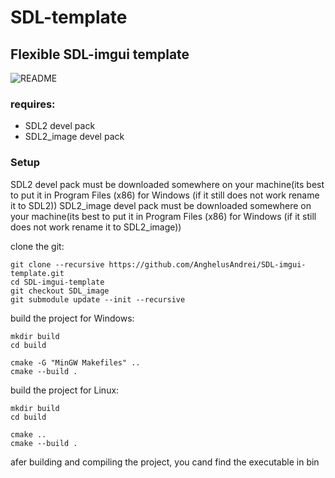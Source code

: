# SDL-template
## Flexible SDL-imgui template

![README](https://user-images.githubusercontent.com/73694888/228629424-d5397c8a-3faa-4ca0-a1a3-2b9d5b0b3df5.png)

### requires:
* SDL2 devel pack
* SDL2_image devel pack

### Setup
SDL2 devel pack must be downloaded somewhere on your machine(its best to put it in Program Files (x86) for Windows (if it still does not work rename it to SDL2))
SDL2_image devel pack must be downloaded somewhere on your machine(its best to put it in Program Files (x86) for Windows (if it still does not work rename it to SDL2_image))

clone the git:
```
git clone --recursive https://github.com/AnghelusAndrei/SDL-imgui-template.git
cd SDL-imgui-template
git checkout SDL_image
git submodule update --init --recursive
```

build the project for Windows:
```
mkdir build
cd build

cmake -G "MinGW Makefiles" .. 
cmake --build .
```

build the project for Linux:
```
mkdir build
cd build

cmake .. 
cmake --build .
```

afer building and compiling the project, you cand find the executable in bin
